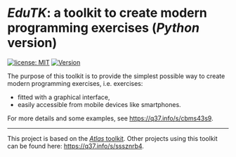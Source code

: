 # *EduTK*: a toolkit to create modern programming exercises (*Python* version)

[![license: MIT](https://img.shields.io/github/license/epeios-q37/edutk-python?color=yellow&style=for-the-badge)](https://github.com/epeios-q37/edutk-python/blob/master/LICENSE) [![Version](https://img.shields.io/pypi/v/edutk?style=for-the-badge&color=90b4ed&label=PyPi)](http://q37.info/s/xhgwkn7v)


The purpose of this toolkit is to provide the simplest possible way to create modern programming exercises, i.e. exercises:
- fitted with a graphical interface,
- easily accessible from mobile devices like smartphones.

For more details and some examples, see <https://q37.info/s/cbms43s9>.

---

This project is based on the [*Atlas* toolkit](https://atlastk.org). Other projects using this toolkit can be found here: <https://q37.info/s/sssznrb4>.
